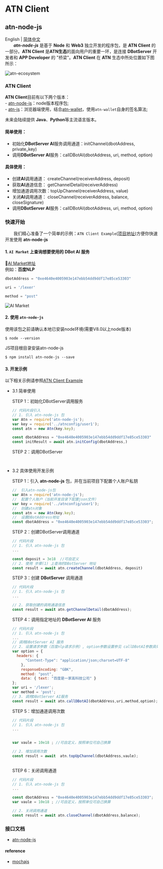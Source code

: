 # ATN Client 
## atn-node-js 
English | [简体中文](./README.zh-CN.md)   
 &emsp;&emsp;***atn-node-js*** 是基于 **Node** 和 **Web3** 独立开发的程序包，是 **ATN Client** 的一部分。**ATN Client** 是**ATN生态**的面向用户的重要一环，是连接 **DBotServer** 开发者和 **APP Developer** 的 "桥梁"。**ATN Client** 在 **ATN** 生态中所处位置如下图所示：

![atn-ecosystem](http://p5vswdxl9.bkt.clouddn.com/ATN%20ecosystem.png "ATN生态")

### ATN Client

**ATN Client**目前有以下两个版本：  
     - [atn-node-js](https://github.com/ATNIO/atn-node-js)：node版本程序包;  
     - [atn-js](https://github.com/ATNIO/atn-js)：浏览器端使用，结合[atn-wallet](https://github.com/ATNIO/atn-wallet)，使用`atn-wallet`自身的签名算法;
     
 未来会陆续提供 **Java**、**Python**等主流语言版本。

#### 简单使用：
-  初始化**DBotServer AI**服务调用通道：initChannel(dbotAddress, private_key)     
-  调用**DBotServer AI**服务：callDBotAI(dbotAddress, uri, method, option)

#### 具体使用：
-  创建**AI**调用通道： createChannel(receiverAddress, deposit)
-  获取**AI**通道信息： getChannelDetail(receiverAddress)
-  增加通道调用次数：topUpChannel(receiverAddress, value)
-  关闭**AI**调用通道： closeChannel(receiverAddress, balance, closeSignature)
-  调用**DBotServer AI**服务：callDBotAI(dbotAddress, uri, method, option)


### 快速开始   
&emsp;&emsp;我们精心准备了一个简单的示例：`ATN Client Example`([项目地址](https://github.com/ATNIO/atn-client-example))方便你快速开发使用 **atn-node-js**
 
#### 1. `AI Market` 上查询想要使用的 DBot AI 服务 
   🔗[AI Market地址](https://market-test.atnio.net)  
   例如：**百度NLP**
   ```javascript
   dbotAddress = "0xe4640e4005903e147ebb54dd9ddf17e85ce53303"
   ``` 
   ```javascript
   uri = '/lexer'
   ```
   ```javascript
   method = "post"
   ```
   ![AI Market](http://p5vswdxl9.bkt.clouddn.com/AI_market_ui.png "AI Market UI")	
   
#### 2. 使用 `atn-node-js`  
   使用该包之前请确认本地已安装node环境(需要V8.0以上node版本)
   ```
   $ node --version 
   ```
   JS项目根目录安装atn-node-js
   ```markdown
   $ npm install atn-node-js --save
   ```
#### 3. 开发示例  
以下相关示例请参照[ATN Client Example](https://github.com/ATNIO/atn-client-example)
 * 3.1 简单使用   
  
   STEP 1：初始化DBotServer调用服务
   ```javascript
   // 代码片段引入
   // 1. 引入 atn-node-js 包
   var Atn = require('atn-node-js');
   var key = require('../atnconfig/user1');
   const atn = new Atn(key.key);
   
   const dbotAddress = "0xe4640e4005903e147ebb54dd9ddf17e85ce53303"
   const initResult = await atn.initConfig(dbotAddress,)

   ```
   
   STEP 2：调用DBotServer
   ```javascript
   
   

   ```

 * 3.2 具体使用开发示例   
 
   STEP 1：引入 **atn-node-js** 包，并在当前项目下配置个人账户私钥
   
   ```js
   //  引入atn-node-js包
   var Atn = require('atn-node-js');
   //  配置个人账户（当前开发目录下配置json文件）
   var key = require('../atnconfig/user1');
   //  创建atn对象   
   const atn = new Atn(key.key);
   //  设置DBotAddress地址
   const dbotAddress = "0xe4640e4005903e147ebb54dd9ddf17e85ce53303";
   ```
 
   STEP 2：创建DBotServer调用通道
   
   ```js
   // 代码片段  
   // 1. 引入 atn-node-js 包
   ...

   const deposit = 3e18  //可自定义
   // 2. 使用 步骤(1) 上查询的DBotServer 地址
   const result = await atn.createChannel(dbotAddress, deposit)
   ```  
   
   STEP 3：创建 **DBotServer** 调用通道
   
   ```js
   // 代码片段  
   // 1. 引入 atn-node-js 包
   ...
   
   // 2. 获取创建的调用通道信息
   const result = await atn.getChannelDetail(dbotAddress);
   ``` 
   
   STEP 4：调用指定地址的 **DBotServer AI** 服务
   
   ```js
   // 代码片段
   // 1. 引入 atn-node-js 包
   ...
   // 调用DBotServer AI 服务
   // 2. 设置请求参数（百度nlp请求示例）, option参数设置参见 callDBotAI参数具体详情
   var option = {
     headers: {
         "Content-Type": "application/json;charset=UTF-8"
       },
       responseEncoding: "GBK",
       method: "post",
       data: { text: "百度是一家高科技公司" }
   };
   var uri = '/lexer';
   var method = 'post';
   // 3. 调用DBotServer AI服务
   const result = await atn.callDBotAI(dbotAddress,uri,method,option);
   
   ```
     
   STEP 5：增加通道调用次数
   
   ```js
   // 代码片段
   // 1. 引入 atn-node-js 包
   ... 

  
   var vaule = 10e18 ; //可自定义，按照单位可自己换算

   // 2. 增加调用次数
   const result = await  atn.topUpChannel(dbotAddress,vaule);
  
   ```
   
   STEP 6：关闭调用通道
   
   ```js
   // 代码片段
   // 1. 引入 atn-node-js 包
   ...

   const dbotAddress = "0xe4640e4005903e147ebb54dd9ddf17e85ce53303";
   var vaule = 10e18 ; //可自定义，按照单位可自己换算
   
   // 2. 关闭调用通道
   const result = await atn.closeChannel(dbotAddress,balance);
   ```
   
 
### 接口文档
* [atn-node-js](https://atnio.github.io/atn-js/classes/_atn_.atn.html)  


#### reference
* [mochajs](https://mochajs.org/#more-information)
